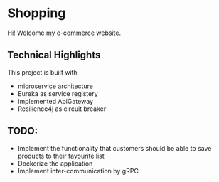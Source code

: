 # Shopping

Hi! Welcome my e-commerce website. 

## Technical Highlights
This project is built with
- microservice architecture
- Eureka as service registery
- implemented ApiGateway
- Resilience4j as circuit breaker

## TODO:
- Implement the functionality that customers should be able to save products to their favourite list
- Dockerize the application
- Implement inter-communication by gRPC
